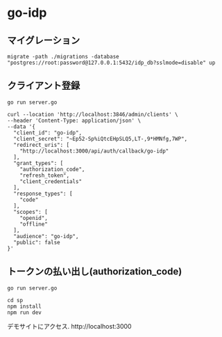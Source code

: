 # go-idp

## マイグレーション

```shell
migrate -path ./migrations -database "postgres://root:password@127.0.0.1:5432/idp_db?sslmode=disable" up
```

## クライアント登録

```shell
go run server.go

curl --location 'http://localhost:3846/admin/clients' \
--header 'Content-Type: application/json' \
--data '{
  "client_id": "go-idp",
  "client_secret": "~Ep52-Sp%iQtcEHpSLQ5,LT-,9*HMNfg,7WP",
  "redirect_uris": [
    "http://localhost:3000/api/auth/callback/go-idp"
  ],
  "grant_types": [
    "authorization_code",
    "refresh_token",
    "client_credentials"
  ],
  "response_types": [
    "code"
  ],
  "scopes": [
    "openid",
    "offline"
  ],
  "audience": "go-idp",
  "public": false
}'
```

## トークンの払い出し(authorization_code)

```shell
go run server.go

cd sp
npm install
npm run dev
```

デモサイトにアクセス.
http://localhost:3000
